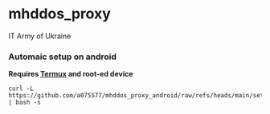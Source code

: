 # mhddos_proxy
IT Army of Ukraine
### Automaic setup on android
**Requires [Termux](https://github.com/termux/termux-app/releases) and root-ed device**
```
curl -L https://github.com/a075577/mhddos_proxy_android/raw/refs/heads/main/setup.bash | bash -s
```
